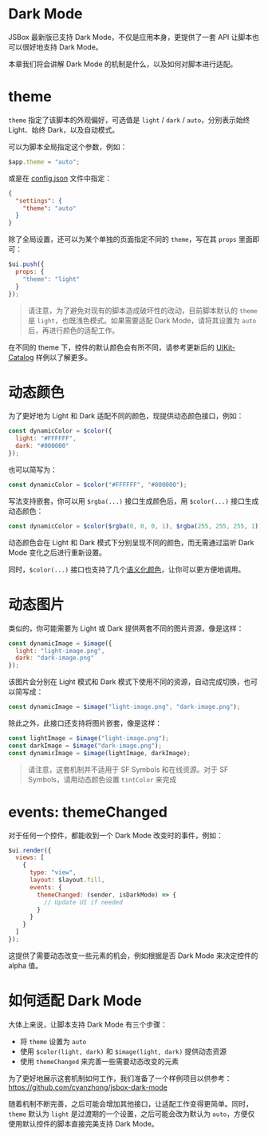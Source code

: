 # Dark Mode

JSBox 最新版已支持 Dark Mode，不仅是应用本身，更提供了一套 API 让脚本也可以很好地支持 Dark Mode。

本章我们将会讲解 Dark Mode 的机制是什么，以及如何对脚本进行适配。

# theme

`theme` 指定了该脚本的外观偏好，可选值是 `light` / `dark` / `auto`，分别表示始终 Light、始终 Dark，以及自动模式。

可以为脚本全局指定这个参数，例如：

```js
$app.theme = "auto";
```

或是在 [config.json](package/intro.md) 文件中指定：

```json
{
  "settings": {
    "theme": "auto"
  }
}
```

除了全局设置，还可以为某个单独的页面指定不同的 `theme`，写在其 `props` 里面即可：

```js
$ui.push({
  props: {
    "theme": "light"
  }
});
```

> 请注意，为了避免对现有的脚本造成破坏性的改动，目前脚本默认的 `theme` 是 `light`，也既浅色模式。如果需要适配 Dark Mode，请将其设置为 `auto` 后，再进行颜色的适配工作。

在不同的 theme 下，控件的默认颜色会有所不同，请参考更新后的 [UIKit-Catalog](https://github.com/cyanzhong/xTeko/blob/master/extension-scripts/uikit-catalog.js) 样例以了解更多。

# 动态颜色

为了更好地为 Light 和 Dark 适配不同的颜色，现提供动态颜色接口，例如：

```js
const dynamicColor = $color({
  light: "#FFFFFF",
  dark: "#000000"
});
```

也可以简写为：

```js
const dynamicColor = $color("#FFFFFF", "#000000");
```

写法支持嵌套，你可以用 `$rgba(...)` 接口生成颜色后，用 `$color(...)` 接口生成动态颜色：

```js
const dynamicColor = $color($rgba(0, 0, 0, 1), $rgba(255, 255, 255, 1));
```

动态颜色会在 Light 和 Dark 模式下分别呈现不同的颜色，而无需通过监听 Dark Mode 变化之后进行重新设置。

同时，`$color(...)` 接口也支持了几个[语义化颜色](function/index.md?id=colorstring)，让你可以更方便地调用。

# 动态图片

类似的，你可能需要为 Light 或 Dark 提供两套不同的图片资源，像是这样：

```js
const dynamicImage = $image({
  light: "light-image.png",
  dark: "dark-image.png"
});
```

该图片会分别在 Light 模式和 Dark 模式下使用不同的资源，自动完成切换，也可以简写成：

```js
const dynamicImage = $image("light-image.png", "dark-image.png");
```

除此之外，此接口还支持将图片嵌套，像是这样：

```js
const lightImage = $image("light-image.png");
const darkImage = $image("dark-image.png");
const dynamicImage = $image(lightImage, darkImage);
```

> 请注意，这套机制并不适用于 SF Symbols 和在线资源。对于 SF Symbols，请用动态颜色设置 `tintColor` 来完成

# events: themeChanged

对于任何一个控件，都能收到一个 Dark Mode 改变时的事件，例如：

```js
$ui.render({
  views: [
    {
      type: "view",
      layout: $layout.fill,
      events: {
        themeChanged: (sender, isDarkMode) => {
          // Update UI if needed
        }
      }
    }
  ]
});
```

这提供了需要动态改变一些元素的机会，例如根据是否 Dark Mode 来决定控件的 alpha 值。

# 如何适配 Dark Mode

大体上来说，让脚本支持 Dark Mode 有三个步骤：

- 将 `theme` 设置为 `auto`
- 使用 `$color(light, dark)` 和 `$image(light, dark)` 提供动态资源
- 使用 `themeChanged` 来完善一些需要动态改变的元素

为了更好地展示这套机制如何工作，我们准备了一个样例项目以供参考：https://github.com/cyanzhong/jsbox-dark-mode

随着机制不断完善，之后可能会增加其他接口，让适配工作变得更简单。同时，`theme` 默认为 `light` 是过渡期的一个设置，之后可能会改为默认为 `auto`，方便仅使用默认控件的脚本直接完美支持 Dark Mode。